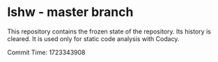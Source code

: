 # lshw - master branch

This repository contains the frozen state of the repository.
Its history is cleared. It is used only for static code
analysis with Codacy.

Commit Time: 1723343908